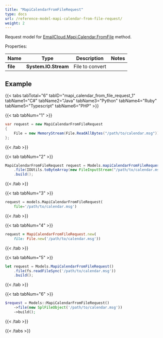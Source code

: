 ```yaml
---
title: "MapiCalendarFromFileRequest"
type: docs
url: /reference-model-mapi-calendar-from-file-request/
weight: 2
---
```


Request model for [EmailCloud.Mapi.Calendar.FromFile](/email/reference-mapi-calendar-api/#fromfile) method.

Properties:

Name | Type | Description | Notes
---- | ---- | ----------- | -----
**file** |**System.IO.Stream**|File to convert |

## Example

{{< tabs tabTotal="6" tabID="mapi_calendar_from_file_request_1" tabName1="C#" tabName2="Java" tabName3="Python" tabName4="Ruby" tabName5="Typescript" tabName6="PHP" >}}

{{< tab tabNum="1" >}}

```csharp
var request = new MapiCalendarFromFileRequest
{ 
    File = new MemoryStream(File.ReadAllBytes("/path/to/calendar.msg"))
};
```

{{< /tab >}}

{{< tab tabNum="2" >}}

```java
MapiCalendarFromFileRequest request = Models.mapiCalendarFromFileRequest()
    .file(IOUtils.toByteArray(new FileInputStream("/path/to/calendar.msg")))
    .build();
```

{{< /tab >}}

{{< tab tabNum="3" >}}

```python
request = models.MapiCalendarFromFileRequest(
    file='/path/to/calendar.msg')
```

{{< /tab >}}

{{< tab tabNum="4" >}}

```ruby
request = MapiCalendarFromFileRequest.new(
    file: File.new('/path/to/calendar.msg'))
```

{{< /tab >}}

{{< tab tabNum="5" >}}

```typescript
let request = Models.MapiCalendarFromFileRequest()
    .file(fs.readFileSync('/path/to/calendar.msg'))
    .build();
```

{{< /tab >}}

{{< tab tabNum="6" >}}

```php
$request = Models::MapiCalendarFromFileRequest()
    ->file(new SplFileObject('/path/to/calendar.msg'))
    ->build();
```

{{< /tab >}}

{{< /tabs >}}


